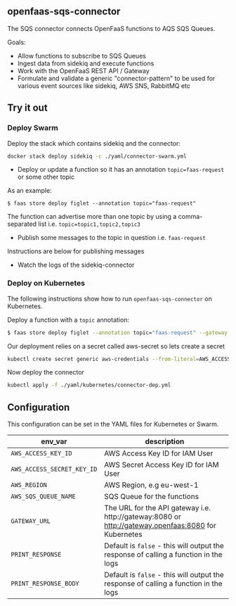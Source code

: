 ## openfaas-sqs-connector

The SQS connector connects OpenFaaS functions to AQS SQS Queues.

Goals:

* Allow functions to subscribe to SQS Queues
* Ingest data from sidekiq and execute functions
* Work with the OpenFaaS REST API / Gateway
* Formulate and validate a generic "connector-pattern" to be used for various event sources like sidekiq, AWS SNS, RabbitMQ etc

## Try it out

### Deploy Swarm

Deploy the stack which contains sidekiq and the connector:

```bash
docker stack deploy sidekiq -c ./yaml/connector-swarm.yml
```

* Deploy or update a function so it has an annotation `topic=faas-request` or some other topic

As an example:

```shell
$ faas store deploy figlet --annotation topic="faas-request"
```

The function can advertise more than one topic by using a comma-separated list i.e. `topic=topic1,topic2,topic3`

* Publish some messages to the topic in question i.e. `faas-request`

Instructions are below for publishing messages

* Watch the logs of the sidekiq-connector


### Deploy on Kubernetes

The following instructions show how to run `openfaas-sqs-connector` on Kubernetes.

Deploy a function with a `topic` annotation:

```bash
$ faas store deploy figlet --annotation topic="faas-request" --gateway <faas-netes-gateway-url>
```

Our deployment relies on a secret called aws-secret so lets create a secret

```bash
kubectl create secret generic aws-credentials --from-literal=AWS_ACCESS_KEY_ID=<ACCESS_KEY> --from-literal=AWS_SECRET_ACCESS_KEY_ID=<SECRET_KEY> --from-literal=AWS_REGION=<REGION>

```

Now deploy the connector

```bash
kubectl apply -f ./yaml/kubernetes/connector-dep.yml
```

## Configuration

This configuration can be set in the YAML files for Kubernetes or Swarm.

| env_var               | description                                                 |
| --------------------- |----------------------------------------------------------   |
| `AWS_ACCESS_KEY_ID`      | AWS Access Key ID for IAM User    |
| `AWS_ACCESS_SECRET_KEY_ID`      | AWS Secret Access Key ID for IAM User    |
| `AWS_REGION`            | AWS Region, e.g eu-west-1   |
| `AWS_SQS_QUEUE_NAME`    | SQS Queue for the functions                    |
| `GATEWAY_URL`           | The URL for the API gateway i.e. http://gateway:8080 or http://gateway.openfaas:8080 for Kubernetes       |
| `PRINT_RESPONSE`        | Default is `false` - this will output the response of calling a function in the logs |
| `PRINT_RESPONSE_BODY`        | Default is `false` - this will output the response of calling a function in the logs |
